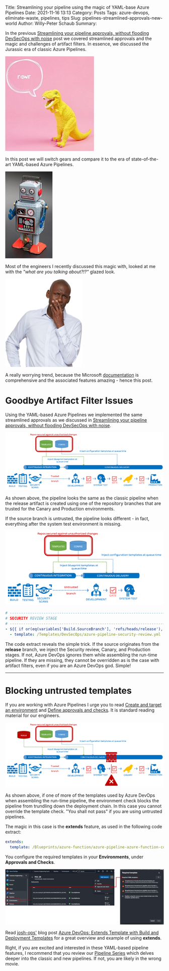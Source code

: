 Title: Streamlining your pipeline using the magic of YAML-base Azure Pipelines
Date: 2021-11-16 13:13
Category: Posts
Tags: azure-devops, eliminate-waste, pipelines, tips
Slug: pipelines-streamlined-approvals-new-world
Author: Willy-Peter Schaub
Summary: 

In the previous [Streamlining your pipeline approvals, without flooding DevSecOps with noise](/pipelines-streamlined-approvals.html) post we covered streamlined approvals and the magic and challenges of artifact filters. In essence, we discussed the Jurassic era of classic Azure Pipelines.

![Jurassic Park](../images/pipelines-streamlined-approvals-new-world-1.jpg)

 In this post we will switch gears and compare it to the era of state-of-the-art YAML-based Azure Pipelines. 
 
![Jurassic Park](../images/pipelines-streamlined-approvals-new-world-2.jpg)
 
 Most of the engineers I recently discussed this magic with, looked at me with the _"what are you talking about?!?"_ glazed look. 
 
![Jurassic Park](../images/pipelines-streamlined-approvals-new-world-5.png)
 
 A really worrying trend, because the Microsoft [documentation](https://aka.ms/yaml) is comprehensive and the associated features amazing - hence this post.


# Goodbye Artifact Filter Issues

Using the YAML-based Azure Pipelines we implemented the same streamlined approvals as we discussed in [Streamlining your pipeline approvals, without flooding DevSecOps with noise](/pipelines-streamlined-approvals.html).

![Trusted Branches](../images/pipelines-streamlined-approvals-new-world-3.png)

As shown above, the pipeline looks the same as the classic pipeline when the release artifact is created using one of the repository branches that are trusted for the Canary and Production environments.

If the source branch is untrusted, the pipeline looks different - in fact, everything after the system test environment is missing. 

![Untrusted Branches](../images/pipelines-streamlined-approvals-new-world-4.png)

```yml
# ------------------------------------------------------------------------------------------
# SECURITY REVIEW STAGE
# ------------------------------------------------------------------------------------------
- ${{ if or(eq(variables['Build.SourceBranch'], 'refs/heads/release'), startsWith(variables['Build.SourceBranch'], 'refs/heads/release/')) }}:
  - template: /Templates/DevSecOps/azure-pipeline-security-review.yml
```

The code extract reveals the simple trick. If the source originates from the **release** branch, we inject the Security review, Canary, and Production stages. If not, Azure DevOps ignores them while assembling the run-time pipeline. If they are missing, they cannot be overridden as is the case with artifact filters, even if you are an Azure DevOps god. Simple!

---

# Blocking untrusted templates

If you are working with Azure Pipelines I urge you to read [Create and target an environment](https://docs.microsoft.com/en-us/azure/devops/pipelines/process/environments?view=azure-devops) and [Define approvals and checks](https://docs.microsoft.com/en-us/azure/devops/pipelines/process/environments?view=azure-devops). It is standard reading material for our engineers.

![Untrusted Templates](../images/pipelines-streamlined-approvals-new-world-6.png)

As shown above, if one of more of the templates used by Azure DevOps when assembling the run-time pipeline, the environment check blocks the pipeline from trundling down the deployment chain. In this case you cannot override the template check. "You shall not pass" if you are using untrusted pipelines.

The magic in this case is the **extends** feature, as used in the following code extract:

```yml
extends:
  template: /Blueprints/azure-function/azure-pipeline-azure-function-control.yml@CeSTemplates
```

You configure the required templates in your **Environments**, under **Approvals and Checks**.

![Untrusted Templates](../images/pipelines-streamlined-approvals-new-world-7.png)

Read [josh-ops'](https://twitter.com/jjjettrain) blog post [Azure DevOps: Extends Template with Build and Deployment Templates](https://josh-ops.com/posts/extends-template/) for a great overview and example of using **extends**.

Right, if you are excited and interested in these YAML-based pipeline features, I recommend that you review our [Pipeline Series](/why-pipelines-part1.html) which delves deeper into the classic and new pipelines. If not, you are likely in the wrong movie.

